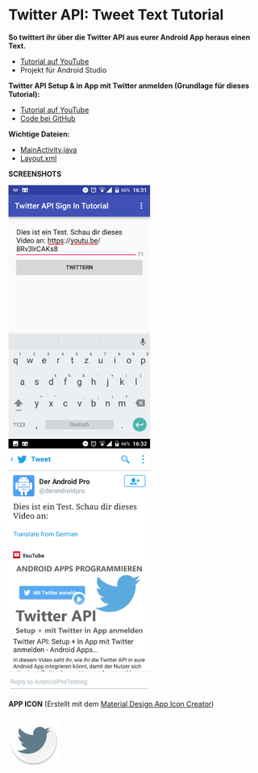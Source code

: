 # Twitter API: Tweet Text Tutorial
<b>So twittert ihr über die Twitter API aus eurer Android App heraus einen Text.</b>

- <a href="https://youtu.be/TAYlSVEAmRc" target="_blank" >Tutorial auf YouTube</a>
- Projekt für Android Studio

<b>Twitter API Setup & in App mit Twitter anmelden (Grundlage für dieses Tutorial):</b>
- <a href="https://youtu.be/8Rv3IrCAKs8" target="_blank" >Tutorial auf YouTube</a>
- <a href="https://github.com/derAndroidPro/Twitter-API_SignInTutorial" target="_blank" >Code bei GitHub</a>

<b>Wichtige Dateien:</b>
- [MainActivity.java](https://github.com/derAndroidPro/TwitterAPI_Tweet_Text_Tutorial/blob/master/app/src/main/java/derandroidpro/de/twitter/api/tutorial/MainActivity.java)
- [Layout.xml](/app/src/main/res/layout/activity_main.xml)

<b>SCREENSHOTS</b>

<img src="https://github.com/derAndroidPro/TwitterAPI_Tweet_Text_Tutorial/blob/master/Screenshot_20160220-163117.png" height="500px" />
<img src="https://github.com/derAndroidPro/TwitterAPI_Tweet_Text_Tutorial/blob/master/Screenshot_20160220-163151.png" height="500px" />

<b>APP ICON</b> (Erstellt mit dem <a href="http://romannurik.github.io/AndroidAssetStudio/icons-launcher.html" target="_blank" >Material Design App Icon Creator</a>)

<img src="/app/src/main/res/mipmap-xxxhdpi/ic_launcher.png" height="100px" />

